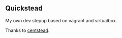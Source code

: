 Quickstead
----------

My own dev stepup based on vagrant and virtualbox.

Thanks to [centstead](https://github.com/jason-chang/centstead).